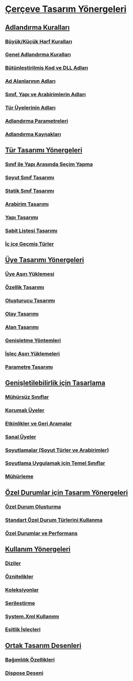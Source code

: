 # [Çerçeve Tasarım Yönergeleri](index.md)
## [Adlandırma Kuralları](naming-guidelines.md)
### [Büyük/Küçük Harf Kuralları](capitalization-conventions.md)
### [Genel Adlandırma Kuralları](general-naming-conventions.md)
### [Bütünleştirilmiş Kod ve DLL Adları](names-of-assemblies-and-dlls.md)
### [Ad Alanlarının Adları](names-of-namespaces.md)
### [Sınıf, Yapı ve Arabirimlerin Adları](names-of-classes-structs-and-interfaces.md)
### [Tür Üyelerinin Adları](names-of-type-members.md)
### [Adlandırma Parametreleri](naming-parameters.md)
### [Adlandırma Kaynakları](naming-resources.md)
## [Tür Tasarımı Yönergeleri](type.md)
### [Sınıf ile Yapı Arasında Seçim Yapma](choosing-between-class-and-struct.md)
### [Soyut Sınıf Tasarımı](abstract-class.md)
### [Statik Sınıf Tasarımı](static-class.md)
### [Arabirim Tasarımı](interface.md)
### [Yapı Tasarımı](struct.md)
### [Sabit Listesi Tasarımı](enum.md)
### [İç içe Geçmiş Türler](nested-types.md)
## [Üye Tasarımı Yönergeleri](member.md)
### [Üye Aşırı Yüklemesi](member-overloading.md)
### [Özellik Tasarımı](property.md)
### [Oluşturucu Tasarımı](constructor.md)
### [Olay Tasarımı](event.md)
### [Alan Tasarımı](field.md)
### [Genişletme Yöntemleri](extension-methods.md)
### [İşleç Aşırı Yüklemeleri](operator-overloads.md)
### [Parametre Tasarımı](parameter-design.md)
## [Genişletilebilirlik için Tasarlama](designing-for-extensibility.md)
### [Mühürsüz Sınıflar](unsealed-classes.md)
### [Korumalı Üyeler](protected-members.md)
### [Etkinlikler ve Geri Aramalar](events-and-callbacks.md)
### [Sanal Üyeler](virtual-members.md)
### [Soyutlamalar (Soyut Türler ve Arabirimler)](abstractions-abstract-types-and-interfaces.md)
### [Soyutlama Uygulamak için Temel Sınıflar](base-classes-for-implementing-abstractions.md)
### [Mühürleme](sealing.md)
## [Özel Durumlar için Tasarım Yönergeleri](exceptions.md)
### [Özel Durum Oluşturma](exception-throwing.md)
### [Standart Özel Durum Türlerini Kullanma](using-standard-exception-types.md)
### [Özel Durumlar ve Performans](exceptions-and-performance.md)
## [Kullanım Yönergeleri](usage-guidelines.md)
### [Diziler](arrays.md)
### [Öznitelikler](attributes.md)
### [Koleksiyonlar](guidelines-for-collections.md)
### [Serileştirme](serialization.md)
### [System.Xml Kullanımı](system-xml-usage.md)
### [Eşitlik İşleçleri](equality-operators.md)
## [Ortak Tasarım Desenleri](common-design-patterns.md)
### [Bağımlılık Özellikleri](dependency-properties.md)
### [Dispose Deseni](dispose-pattern.md)
